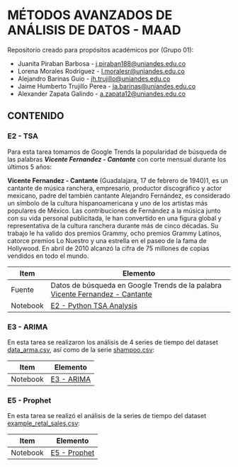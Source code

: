 # MÉTODOS AVANZADOS DE ANÁLISIS DE DATOS - MAAD
Repositorio creado para propósitos académicos por (Grupo 01):

- Juanita Piraban Barbosa - <j.piraban188@uniandes.edu.co>
- Lorena Morales Rodríguez - <l.moralesr@uniandes.edu.co>
- Alejandro Barinas Guio - <jh.trujillo@uniandes.edu.co>
- Jaime Humberto Trujillo Perea - <ja.barinas@uniandes.edu.co>
- Alexander Zapata Galindo - <a.zapata12@uniandes.edu.co>

## CONTENIDO

### E2 - TSA 

Para esta tarea tomamos de Google Trends la popularidad de búsqueda de las palabras ***Vicente Fernandez - Cantante*** con corte mensual durante los últimos 5 años:

**Vicente Fernandez - Cantante** (Guadalajara, 17 de febrero de 1940)1, es un cantante de música ranchera, empresario, productor discográfico y actor mexicano, padre del también cantante Alejandro Fernández, es considerado un símbolo de la cultura hispanoamericana y uno de los artistas más populares de México. Las contribuciones de Fernández a la música junto con su vida personal publicitada, le han convertido en una figura global y representativa de la cultura ranchera durante más de cinco décadas. Su trabajo le ha valido dos premios Grammy, ocho premios Grammy Latinos, catorce premios Lo Nuestro y una estrella en el paseo de la fama de Hollywood. En abril de 2010 alcanzó la cifra de 75 millones de copias vendidos en todo el mundo.

| Item | Elemento |
| --- | --- |
| Fuente    | Datos de búsqueda en Google Trends de la palabra  [Vicente Fernandez - Cantante](https://trends.google.es/trends/explore?date=today%205-y&geo=CO&q=%2Fm%2F067swc)|
| Notebook           | [E2 - Python TSA Analysis](https://github.com/jega1228/MAAD_Grupo_1/blob/master/E2%20-%20Python%20TSA%20Analysis.ipynb)|


### E3 - ARIMA

En esta tarea se realizaron los análisis de 4 series de tiempo del dataset [data_arma.csv](https://github.com/jega1228/MAAD_Grupo_1/blob/master/DataSet/data_arma.csv), así como de la serie [shampoo.csv](https://github.com/jega1228/MAAD_Grupo_1/blob/master/DataSet/shampoo.csv):

| Item | Elemento |
| --- | --- |
| Notebook  | [E3 - ARIMA](https://github.com/jega1228/MAAD_Grupo_1/blob/master/E3%20-%20ARIMA.ipynb)|


### E5 - Prophet 

En esta tarea se realizó el análisis de la series de tiempo del dataset [example_retal_sales.csv](https://github.com/jega1228/MAAD_Grupo_1/blob/master/DataSet/example_retail_sales.csv):

| Item | Elemento |
| --- | --- |
| Notebook  | [E5 - Prophet](https://github.com/jega1228/MAAD_Grupo_1/blob/master/E5%20-%20Prophet.ipynb)|

